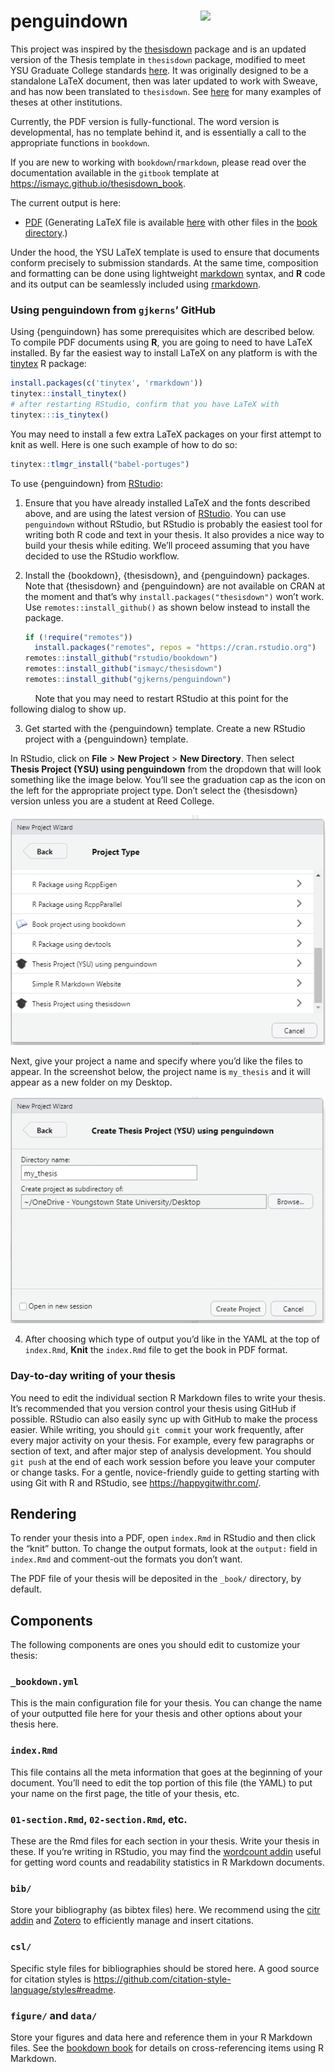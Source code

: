 
<!-- README.md is generated from README.Rmd via `devtools::build_readme()`. Please edit README.Rmd -->

# penguindown <img src="man/figures/thesisdown_hex.png" align="right" width=200 />

This project was inspired by the
[thesisdown](https://github.com/ismayc/thesisdown) package and is an
updated version of the Thesis template in `thesisdown` package, modified
to meet YSU Graduate College standards
[here](https://ysu.edu/academics/college-graduate-studies/current-students/thesis).
It was originally designed to be a standalone LaTeX document, then was
later updated to work with Sweave, and has now been translated to
`thesisdown`. See
[here](https://github.com/ismayc/thesisdown#customizing-thesisdown-to-your-institution)
for many examples of theses at other institutions.

Currently, the PDF version is fully-functional. The word version is
developmental, has no template behind it, and is essentially a call to
the appropriate functions in `bookdown`.

If you are new to working with `bookdown`/`rmarkdown`, please read over
the documentation available in the `gitbook` template at
<https://ismayc.github.io/thesisdown_book>.

The current output is here:

- [PDF](https://github.com/gjkerns/penguindown_book/blob/main/thesis.pdf)
  (Generating LaTeX file is available
  [here](https://github.com/gjkerns/penguindown_book/blob/main/_book/thesis.tex)
  with other files in the [book
  directory](https://github.com/gjkerns/penguindown_book/tree/main/_bookdown_files).)

Under the hood, the YSU LaTeX template is used to ensure that documents
conform precisely to submission standards. At the same time, composition
and formatting can be done using lightweight
[markdown](https://rmarkdown.rstudio.com/authoring_basics.html) syntax,
and **R** code and its output can be seamlessly included using
[rmarkdown](https://rmarkdown.rstudio.com).

### Using penguindown from `gjkerns`’ GitHub

Using {penguindown} has some prerequisites which are described below. To
compile PDF documents using **R**, you are going to need to have LaTeX
installed. By far the easiest way to install LaTeX on any platform is
with the [tinytex](https://yihui.name/tinytex/) R package:

``` r
install.packages(c('tinytex', 'rmarkdown'))
tinytex::install_tinytex()
# after restarting RStudio, confirm that you have LaTeX with
tinytex:::is_tinytex()
```

You may need to install a few extra LaTeX packages on your first attempt
to knit as well. Here is one such example of how to do so:

``` r
tinytex::tlmgr_install("babel-portuges")
```

To use {penguindown} from
[RStudio](https://www.rstudio.com/products/rstudio/download/):

1.  Ensure that you have already installed LaTeX and the fonts described
    above, and are using the latest version of
    [RStudio](https://www.rstudio.com/products/rstudio/download/). You
    can use `penguindown` without RStudio, but RStudio is probably the
    easiest tool for writing both R code and text in your thesis. It
    also provides a nice way to build your thesis while editing. We’ll
    proceed assuming that you have decided to use the RStudio workflow.

2.  Install the {bookdown}, {thesisdown}, and {penguindown} packages.
    Note that {thesisdown} and {penguindown} are not available on CRAN
    at the moment and that’s why `install.packages("thesisdown")` won’t
    work. Use `remotes::install_github()` as shown below instead to
    install the package.

    ``` r
    if (!require("remotes")) 
      install.packages("remotes", repos = "https://cran.rstudio.org")
    remotes::install_github("rstudio/bookdown")
    remotes::install_github("ismayc/thesisdown")
    remotes::install_github("gjkerns/penguindown")
    ```

          Note that you may need to restart RStudio at this point for
the following dialog to show up.

3.  Get started with the {penguindown} template. Create a new RStudio
    project with a {penguindown} template.

In RStudio, click on **File** \> **New Project** \> **New Directory**.
Then select **Thesis Project (YSU) using penguindown** from the dropdown
that will look something like the image below. You’ll see the graduation
cap as the icon on the left for the appropriate project type. Don’t
select the {thesisdown} version unless you are a student at Reed
College.

![](https://github.com/gjkerns/penguindown/raw/11d694fe37f4f0aa0e83663c9a03c058df375801/images/thesis_proj.png)

Next, give your project a name and specify where you’d like the files to
appear. In the screenshot below, the project name is `my_thesis` and it
will appear as a new folder on my Desktop.

![](https://raw.githubusercontent.com/gjkerns/penguindown/master/images/thesis_proj_name.png)

4.  After choosing which type of output you’d like in the YAML at the
    top of `index.Rmd`, **Knit** the `index.Rmd` file to get the book in
    PDF format.

### Day-to-day writing of your thesis

You need to edit the individual section R Markdown files to write your
thesis. It’s recommended that you version control your thesis using
GitHub if possible. RStudio can also easily sync up with GitHub to make
the process easier. While writing, you should `git commit` your work
frequently, after every major activity on your thesis. For example,
every few paragraphs or section of text, and after major step of
analysis development. You should `git push` at the end of each work
session before you leave your computer or change tasks. For a gentle,
novice-friendly guide to getting starting with using Git with R and
RStudio, see <https://happygitwithr.com/>.

## Rendering

To render your thesis into a PDF, open `index.Rmd` in RStudio and then
click the “knit” button. To change the output formats, look at the
`output:` field in `index.Rmd` and comment-out the formats you don’t
want.

The PDF file of your thesis will be deposited in the `_book/` directory,
by default.

## Components

The following components are ones you should edit to customize your
thesis:

### `_bookdown.yml`

This is the main configuration file for your thesis. You can change the
name of your outputted file here for your thesis and other options about
your thesis here.

### `index.Rmd`

This file contains all the meta information that goes at the beginning
of your document. You’ll need to edit the top portion of this file (the
YAML) to put your name on the first page, the title of your thesis, etc.

### `01-section.Rmd`, `02-section.Rmd`, etc.

These are the Rmd files for each section in your thesis. Write your
thesis in these. If you’re writing in RStudio, you may find the
[wordcount addin](https://github.com/benmarwick/wordcountaddin) useful
for getting word counts and readability statistics in R Markdown
documents.

### `bib/`

Store your bibliography (as bibtex files) here. We recommend using the
[citr addin](https://github.com/crsh/citr) and
[Zotero](https://www.zotero.org/) to efficiently manage and insert
citations.

### `csl/`

Specific style files for bibliographies should be stored here. A good
source for citation styles is
<https://github.com/citation-style-language/styles#readme>.

### `figure/` and `data/`

Store your figures and data here and reference them in your R Markdown
files. See the [bookdown book](https://bookdown.org/yihui/bookdown/) for
details on cross-referencing items using R Markdown.
